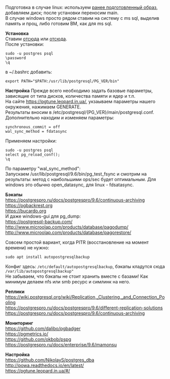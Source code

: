 Подготовка в случае linux: используем [ранее подготовленный образ](install-debian.md), добавляем диск; после установки переносим main.  
В случае windows просто рядом ставим на систему с ms sql, выделив память и проц, либо готовим ВМ, как для ms sql.  

**Установка**  
Ставим [отсюда](https://releases.1c.ru/project/AddCompPostgre) или [отсюда](https://postgrespro.ru/products/archive/1c).  
После установки:  
```
sudo -u postgres psql
\password
\q
```

в ~/.bashrc добавить:
```
export PATH="$PATH:/usr/lib/postgresql/PG_VER/bin"
```

**Настройка**
Прежде всего необходимо задать базовые параметры, зависящие от типа дисков, количества памяти и ядер и т.п.  
На сайте https://pgtune.leopard.in.ua/, укзаываем параметры нашего окружения, нажимаем GENERATE.  
Результаты вносим в /etc/postgresql/{PG_VER}/main/postgresql.conf.  
Дополнительно находим и изменяем параметры:  
```
synchronous_commit = off
wal_sync_method = fdatasync 
```
Применяем настройки:  
```
sudo -u postgres psql
select pg_reload_conf();
\q
```
По параметру "wal_sync_method":  
Запускаем /usr/lib/postgresql/9.6/bin/pg_test_fsync и смотрим на результаты: метод с наибольшими ops/sec будет оптимальным.
Для windows это обычно open_datasync, для linux - fdsatasync.  

**Бэкапы**  
https://postgrespro.ru/docs/postgrespro/9.6/continuous-archiving  
https://pgbackrest.org  
https://bucardo.org  
И даже windows-gui для pg_dump:  
https://postgresql-backup.com/  
http://www.microolap.com/products/database/pagodump/  
http://www.microolap.com/products/database/pagorestore/  

Совсем простой вариант, когда PITR (восстановление на момент времени) не нужно:  
```
sudo apt install autopostgresqlbackup  
```
Конфиг здесь: `/etc/default/autopostgresqlbackup`, бэкапы кладутся сюда `/var/lib/autopostgresqlbackup"`  
Не забываем, что бэкапы не стоит хранить вместе с базами! Как минимум делаем nfs или smb ресурс и симлинк на него.  

**Реплики**  
https://wiki.postgresql.org/wiki/Replication,_Clustering,_and_Connection_Pooling  
https://postgrespro.ru/docs/postgrespro/9.6/different-replication-solutions  
https://postgrespro.ru/docs/postgrespro/9.6/continuous-archiving  

**Мониторинг**  
https://github.com/dalibo/pgbadger  
https://pgmetrics.io/  
https://github.com/okbob/pspg  
https://postgrespro.ru/docs/enterprise/9.6/mamonsu  

**Настройка**  
https://github.com/NikolayS/postgres_dba  
http://powa.readthedocs.io/en/latest/  
https://pgtune.leopard.in.ua/#/  

